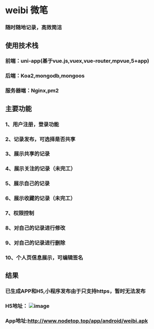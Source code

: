 # weibi 微笔
### 随时随地记录，高效简洁
## 使用技术栈
  ### 前端：uni-app(基于vue.js,vuex,vue-router,mpvue,5+app)
  ### 后端：Koa2,mongodb,mongoos
  ### 服务器端：Nginx,pm2
 ## 主要功能
   ### 1、用户注册，登录功能
   ### 2、记录发布，可选择是否共享
   ### 3、展示共享的记录
   ### 4、展示关注的记录（未完工）
   ### 5、展示自己的记录
   ### 6、展示收藏的记录（未完工）
   ### 7、权限控制
   ### 8、对自己的记录进行修改
   ### 9、对自己的记录进行删除
   ### 10、个人页信息展示，可编辑签名
    
## 结果
  ### 已生成APP和H5,小程序发布由于只支持https，暂时无法发布
  ### H5地址： ![image](https://github.com/fastTofast/picture/blob/master/weibi-h5.png?raw=true)
  ### App地址:http://www.nodetop.top/app/android/weibi.apk
